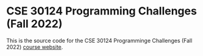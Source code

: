 # CSE 30124 Programming Challenges (Fall 2022)

This is the source code for the CSE 30124 Programminge Challenges (Fall 2022)
[course website](http://www3.nd.edu/~pbui/teaching/cse.30124.fa24/).
